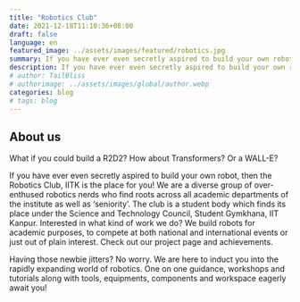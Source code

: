 ```yaml
---
title: "Robotics Club"
date: 2021-12-18T11:10:36+08:00
draft: false
language: en
featured_image: ../assets/images/featured/robotics.jpg
summary: If you have ever even secretly aspired to build your own robot, then the Robotics Club, IITK is the place for you! We are a diverse group of over-enthused robotics nerds who find roots across all academic departments of the institute as well as ‘seniority’. The club is a student body which finds its place under the Science and Technology Council, Student Gymkhana, IIT Kanpur. 
description: If you have ever even secretly aspired to build your own robot, then the Robotics Club, IITK is the place for you! We are a diverse group of over-enthused robotics nerds who find roots across all academic departments of the institute as well as ‘seniority’. The club is a student body which finds its place under the Science and Technology Council, Student Gymkhana, IIT Kanpur. 
# author: TailBliss
# authorimage: ../assets/images/global/author.webp
categories: blog
# tags: blog
---
```

## About us
What if you could build a R2D2? How about Transformers? Or a WALL-E?

If you have ever even secretly aspired to build your own robot, then the Robotics Club, IITK is the place for you! We are a diverse group of over-enthused robotics nerds who find roots across all academic departments of the institute as well as ‘seniority’. The club is a student body which finds its place under the Science and Technology Council, Student Gymkhana, IIT Kanpur. Interested in what kind of work we do? We build robots for academic purposes, to compete at both national and international events or just out of plain interest. Check out our project page and achievements.

Having those newbie jitters? No worry. We are here to induct you into the rapidly expanding world of robotics. One on one guidance, workshops and tutorials along with tools, equipments, components and workspace eagerly await you!